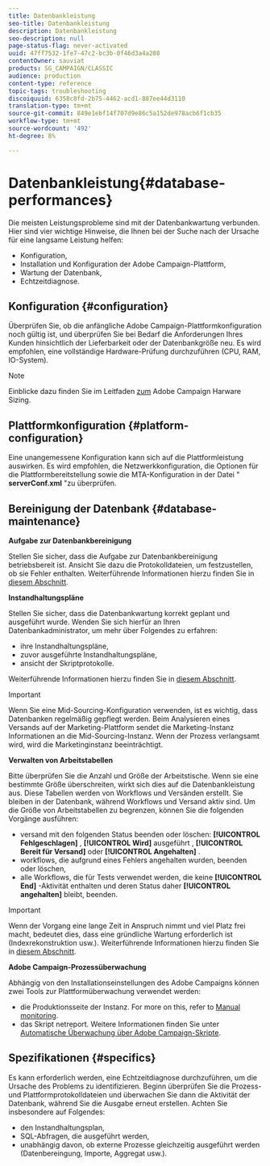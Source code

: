 ```yaml
---
title: Datenbankleistung
seo-title: Datenbankleistung
description: Datenbankleistung
seo-description: null
page-status-flag: never-activated
uuid: 47ff7532-1fe7-47c2-bc3b-0f46d3a4a288
contentOwner: sauviat
products: SG_CAMPAIGN/CLASSIC
audience: production
content-type: reference
topic-tags: troubleshooting
discoiquuid: 6358c8fd-2b75-4462-acd1-887ee44d3110
translation-type: tm+mt
source-git-commit: 849e1ebf14f707d9e86c5a152de978acb6f1cb35
workflow-type: tm+mt
source-wordcount: '492'
ht-degree: 8%

---
```



# Datenbankleistung{#database-performances}

Die meisten Leistungsprobleme sind mit der Datenbankwartung verbunden. Hier sind vier wichtige Hinweise, die Ihnen bei der Suche nach der Ursache für eine langsame Leistung helfen:

* Konfiguration,
* Installation und Konfiguration der Adobe Campaign-Plattform,
* Wartung der Datenbank,
* Echtzeitdiagnose.

## Konfiguration {#configuration}

Überprüfen Sie, ob die anfängliche Adobe Campaign-Plattformkonfiguration noch gültig ist, und überprüfen Sie bei Bedarf die Anforderungen Ihres Kunden hinsichtlich der Lieferbarkeit oder der Datenbankgröße neu. Es wird empfohlen, eine vollständige Hardware-Prüfung durchzuführen (CPU, RAM, IO-System).

>[!NOTE]
>
>Einblicke dazu finden Sie im Leitfaden [zum](https://helpx.adobe.com/de/campaign/kb/hardware-sizing-guide.html) Adobe Campaign Harware Sizing.

## Plattformkonfiguration {#platform-configuration}

Eine unangemessene Konfiguration kann sich auf die Plattformleistung auswirken. Es wird empfohlen, die Netzwerkkonfiguration, die Optionen für die Plattformbereitstellung sowie die MTA-Konfiguration in der Datei &quot; **serverConf.xml** &quot;zu überprüfen.

## Bereinigung der Datenbank {#database-maintenance}

**Aufgabe zur Datenbankbereinigung**

Stellen Sie sicher, dass die Aufgabe zur Datenbankbereinigung betriebsbereit ist. Ansicht Sie dazu die Protokolldateien, um festzustellen, ob sie Fehler enthalten. Weiterführende Informationen hierzu finden Sie in [diesem Abschnitt](../../production/using/database-cleanup-workflow.md).

**Instandhaltungspläne**

Stellen Sie sicher, dass die Datenbankwartung korrekt geplant und ausgeführt wurde. Wenden Sie sich hierfür an Ihren Datenbankadministrator, um mehr über Folgendes zu erfahren:

* ihre Instandhaltungspläne,
* zuvor ausgeführte Instandhaltungspläne,
* ansicht der Skriptprotokolle.

Weiterführende Informationen hierzu finden Sie in [diesem Abschnitt](../../production/using/recommendations.md).

>[!IMPORTANT]
>
>Wenn Sie eine Mid-Sourcing-Konfiguration verwenden, ist es wichtig, dass Datenbanken regelmäßig gepflegt werden. Beim Analysieren eines Versands auf der Marketing-Plattform sendet die Marketing-Instanz Informationen an die Mid-Sourcing-Instanz. Wenn der Prozess verlangsamt wird, wird die Marketinginstanz beeinträchtigt.

**Verwalten von Arbeitstabellen**

Bitte überprüfen Sie die Anzahl und Größe der Arbeitstische. Wenn sie eine bestimmte Größe überschreiten, wirkt sich dies auf die Datenbankleistung aus. Diese Tabellen werden von Workflows und Versänden erstellt. Sie bleiben in der Datenbank, während Workflows und Versand aktiv sind. Um die Größe von Arbeitstabellen zu begrenzen, können Sie die folgenden Vorgänge ausführen:

* versand mit den folgenden Status beenden oder löschen: **[!UICONTROL Fehlgeschlagen]** , **[!UICONTROL Wird]** ausgeführt , **[!UICONTROL Bereit für Versand]** oder **[!UICONTROL Angehalten]** .
* workflows, die aufgrund eines Fehlers angehalten wurden, beenden oder löschen,
* alle Workflows, die für Tests verwendet werden, die keine **[!UICONTROL End]** -Aktivität enthalten und deren Status daher **[!UICONTROL angehalten]** bleibt, beenden.

>[!IMPORTANT]
>
>Wenn der Vorgang eine lange Zeit in Anspruch nimmt und viel Platz frei macht, bedeutet dies, dass eine gründliche Wartung erforderlich ist (Indexrekonstruktion usw.). Weiterführende Informationen hierzu finden Sie in [diesem Abschnitt](../../production/using/recommendations.md).

**Adobe Campaign-Prozessüberwachung**

Abhängig von den Installationseinstellungen des Adobe Campaigns können zwei Tools zur Plattformüberwachung verwendet werden:

* die Produktionsseite der Instanz. For more on this, refer to [Manual monitoring](../../production/using/monitoring-processes.md#manual-monitoring).
* das Skript netreport. Weitere Informationen finden Sie unter [Automatische Überwachung über Adobe Campaign-Skripte](../../production/using/monitoring-processes.md#automatic-monitoring-via-adobe-campaign-scripts).

## Spezifikationen {#specifics}

Es kann erforderlich werden, eine Echtzeitdiagnose durchzuführen, um die Ursache des Problems zu identifizieren. Beginn überprüfen Sie die Prozess- und Plattformprotokolldateien und überwachen Sie dann die Aktivität der Datenbank, während Sie die Ausgabe erneut erstellen. Achten Sie insbesondere auf Folgendes:

* den Instandhaltungsplan,
* SQL-Abfragen, die ausgeführt werden,
* unabhängig davon, ob externe Prozesse gleichzeitig ausgeführt werden (Datenbereingung, Importe, Aggregat usw.).

